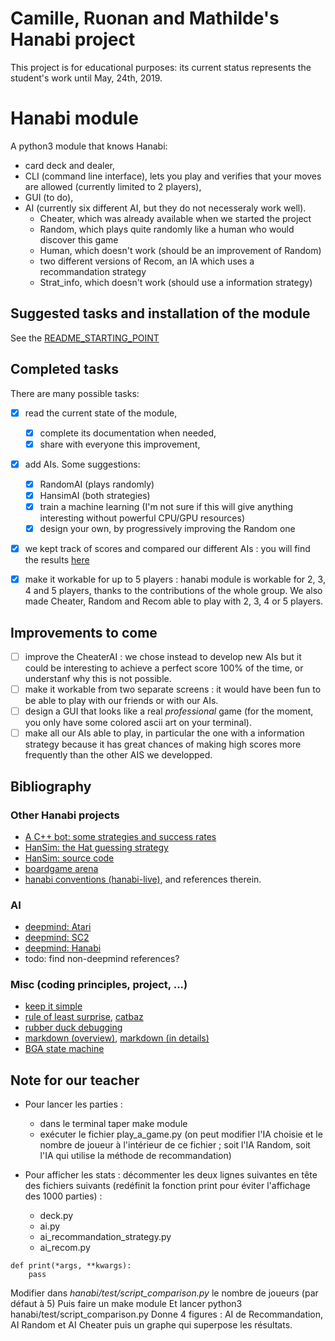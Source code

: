 # Camille, Ruonan and Mathilde's Hanabi project

This project is for educational purposes: 
its current status represents the student's work until May, 24th, 2019.

# Hanabi module

A python3 module that knows Hanabi:

* card deck and dealer,
* CLI (command line interface), lets you play and verifies that your moves are allowed (currently limited to 2 players),
* GUI (to do),
* AI (currently six different AI, but they do not necesseraly work well).
  * Cheater, which was already available when we started the project
  * Random, which plays quite randomly like a human who would discover this game
  * Human, which doesn't work (should be an improvement of Random)
  * two different versions of Recom, an IA which uses a recommandation strategy
  * Strat_info, which doesn't work (should use a information strategy)


## Suggested tasks and installation of the module

See the [README_STARTING_POINT](https://github.com/mathildtrh/hanabi/blob/master/README_STARTING_POINT.md)


## Completed tasks

There are many possible tasks:

- [x] read the current state of the module, 
  - [x] complete its documentation when needed,
  - [x] share with everyone this improvement,

- [x] add AIs. Some suggestions:
  - [x] RandomAI (plays randomly)
  - [x] HansimAI (both strategies)
  - [x] train a machine learning (I'm not sure if this will give anything interesting without powerful CPU/GPU resources)
  - [x] design your own, by progressively improving the Random one

- [x] we kept track of scores and compared our different AIs : you will find the results [here](https://github.com/mathildtrh/hanabi/blob/master/rapport/Report.md)


- [x] make it workable for up to 5 players : hanabi module is workable for 2, 3, 4 and 5 players, thanks to the contributions of the whole group. We also made Cheater, Random and Recom able to play with 2, 3, 4 or 5 players.


## Improvements to come

- [ ] improve the CheaterAI : we chose instead to develop new AIs but it could be interesting to achieve a perfect score 100% of the time, or understanf why this is not possible.
- [ ] make it workable from two separate screens : it would have been fun to be able to play with our friends or with our AIs.
- [ ] design a GUI that looks like a real *professional* game (for the moment, you only have some colored ascii art on your terminal).
- [ ] make all our AIs able to play, in particular the one with a information strategy because it has great chances of making high scores more frequently than the other AIS we developped.

## Bibliography

### Other Hanabi projects

* [A C++ bot: some strategies and success rates](https://github.com/Quuxplusone/Hanabi)
* [HanSim: the Hat guessing strategy](https://d0474d97-a-62cb3a1a-s-sites.googlegroups.com/site/rmgpgrwc/research-papers/Hanabi_final.pdf?attachauth=ANoY7cp_mjjD7lCb5HFxBphRWpSkE8SabM7PiOVWFwcNKSnpxENRLwTsQEgDMC6PIHuBmzP4oixvH_B8PZQmrHDyfA-ZLSKWb-Lx1WJNIUKUoxV1w0K0bWXelLPCi5MbXaByoVcukH4CEg-5N_iJP7mKSDHiV5ImwGDBCwQoT4mwvppVyA0BVb2Lhr-mGYFtUw3uBlds77azk5RjFZHGvAtvx6idYLvunLLj6BStHWHrNovX8p5KGFk%3D&attredirects=0)
* [HanSim: source code](https://github.com/rjtobin/HanSim)
* [boardgame arena](https://fr.boardgamearena.com/#!gamepanel?game=hanabi)
* [hanabi conventions (hanabi-live)](https://github.com/Zamiell/hanabi-conventions), and references therein.


### AI

* [deepmind: Atari](https://arxiv.org/pdf/1312.5602v1.pdf)
* [deepmind: SC2](https://arxiv.org/abs/1708.04782)
* [deepmind: Hanabi](https://arxiv.org/abs/1902.00506)
* todo: find non-deepmind references?



### Misc (coding principles, project, ...)

* [keep it simple](https://en.wikipedia.org/wiki/KISS_principle)
* [rule of least surprise](http://www.catb.org/esr/writings/taoup/), [catbaz](http://www.catb.org/esr/writings/cathedral-bazaar/)
* [rubber duck debugging](https://en.wikipedia.org/wiki/Rubber_duck_debugging)
* [markdown (overview)](https://guides.github.com/features/mastering-markdown/), [markdown (in details)](https://github.github.com/gfm/)
* [BGA state machine](https://www.slideshare.net/boardgamearena/bga-studio-focus-on-bga-game-state-machine)

## Note for our teacher

* Pour lancer les parties : 
    - dans le terminal taper make module
    - exécuter le fichier play_a_game.py (on peut modifier l'IA choisie et le nombre de joueur à l'intérieur de ce fichier ; soit l'IA Random, soit l'IA qui utilise la méthode de recommandation)



* Pour afficher les stats : décommenter les deux lignes suivantes en tête des fichiers suivants (redéfinit la fonction print pour éviter l'affichage des 1000 parties) :
    - deck.py
    - ai.py
    - ai_recommandation_strategy.py
    - ai_recom.py
```
def print(*args, **kwargs):
    pass 
```
Modifier dans *hanabi/test/script_comparison.py* le nombre de joueurs (par défaut à 5) 
Puis faire un make module
Et lancer python3 hanabi/test/script_comparison.py
Donne 4 figures : AI de Recommandation, AI Random et AI Cheater puis un graphe qui superpose les résultats.



